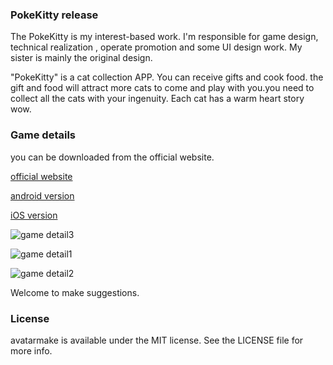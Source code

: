 ### PokeKitty release

The PokeKitty is my interest-based work. I'm responsible for game design, technical realization , operate promotion and some UI design work. My sister is mainly the original design.

"PokeKitty" is a cat collection APP. You can receive  gifts and cook food. the gift and food will attract more cats to come and play with you.you need to collect all the cats with your ingenuity. Each cat has a warm heart story wow.


### Game details

you can be downloaded from the official website.

[official website](https://51ihere.com)

[android version](https://play.google.com/store/apps/details?id=com.gdxz.HealthGo)

[iOS version](https://itunes.apple.com/cn/app/%E8%90%8C%E5%B8%83%E7%8C%AB%E5%92%AA/id1364404442?mt=8)

![game detail3](https://oscimg.oschina.net/oscnet/004186fe971ce8373509e05551721c11b66.jpg)

![game detail1](https://oscimg.oschina.net/oscnet/c714d24429097ad88cc38d135b004763ccf.jpg)

![game detail2](https://oscimg.oschina.net/oscnet/e5ca761a93ea54609f74dd79e3e06572a3b.jpg)

Welcome to make suggestions.

### License

avatarmake is available under the MIT license. See the LICENSE file for more info.
